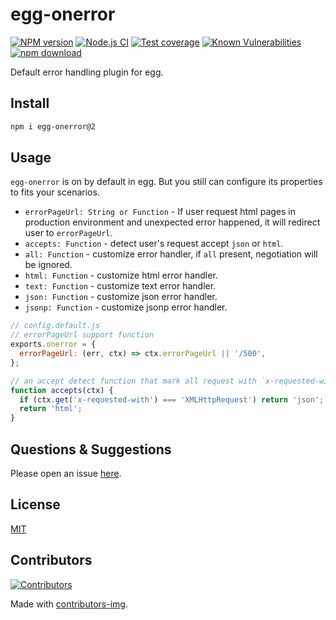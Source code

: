 # egg-onerror

[![NPM version][npm-image]][npm-url]
[![Node.js CI](https://github.com/eggjs/egg-onerror/actions/workflows/nodejs.yml/badge.svg)](https://github.com/eggjs/egg-onerror/actions/workflows/nodejs.yml)
[![Test coverage][codecov-image]][codecov-url]
[![Known Vulnerabilities][snyk-image]][snyk-url]
[![npm download][download-image]][download-url]

[npm-image]: https://img.shields.io/npm/v/egg-onerror.svg?style=flat-square
[npm-url]: https://npmjs.org/package/egg-onerror
[codecov-image]: https://codecov.io/github/eggjs/egg-onerror/coverage.svg?branch=master
[codecov-url]: https://codecov.io/github/eggjs/egg-onerror?branch=master
[snyk-image]: https://snyk.io/test/npm/egg-onerror/badge.svg?style=flat-square
[snyk-url]: https://snyk.io/test/npm/egg-onerror
[download-image]: https://img.shields.io/npm/dm/egg-onerror.svg?style=flat-square
[download-url]: https://npmjs.org/package/egg-onerror

Default error handling plugin for egg.

## Install

```bash
npm i egg-onerror@2
```

## Usage

`egg-onerror` is on by default in egg. But you still can configure its properties to fits your scenarios.

- `errorPageUrl: String or Function` - If user request html pages in production environment and unexpected error happened, it will redirect user to `errorPageUrl`.
- `accepts: Function` - detect user's request accept `json` or `html`.
- `all: Function` - customize error handler, if `all` present, negotiation will be ignored.
- `html: Function` - customize html error handler.
- `text: Function` - customize text error handler.
- `json: Function` - customize json error handler.
- `jsonp: Function` - customize jsonp error handler.

```js
// config.default.js
// errorPageUrl support function
exports.onerror = {
  errorPageUrl: (err, ctx) => ctx.errorPageUrl || '/500',
};

// an accept detect function that mark all request with `x-requested-with=XMLHttpRequest` header accepts json.
function accepts(ctx) {
  if (ctx.get('x-requested-with') === 'XMLHttpRequest') return 'json';
  return 'html';
}
```

## Questions & Suggestions

Please open an issue [here](https://github.com/eggjs/egg/issues).

## License

[MIT](https://github.com/eggjs/egg-onerror/blob/master/LICENSE)

## Contributors

[![Contributors](https://contrib.rocks/image?repo=eggjs/egg-onerror)](https://github.com/eggjs/egg-onerror/graphs/contributors)

Made with [contributors-img](https://contrib.rocks).
